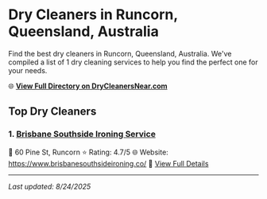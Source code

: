# Dry Cleaners in Runcorn, Queensland, Australia

Find the best dry cleaners in Runcorn, Queensland, Australia. We've compiled a list of 1 dry cleaning services to help you find the perfect one for your needs.

🌐 **[View Full Directory on DryCleanersNear.com](https://drycleanersnear.com/city/Australia/Queensland/Runcorn)**

## Top Dry Cleaners

### 1. [Brisbane Southside Ironing Service](https://drycleanersnear.com/dryCleaner/68aa737a39cc7c0899005b5d/brisbane-southside-ironing-service)
📍 60 Pine St, Runcorn
⭐ Rating: 4.7/5
🌐 Website: https://www.brisbanesouthsideironing.co/
🔗 [View Full Details](https://drycleanersnear.com/dryCleaner/68aa737a39cc7c0899005b5d/brisbane-southside-ironing-service)


---

*Last updated: 8/24/2025*
